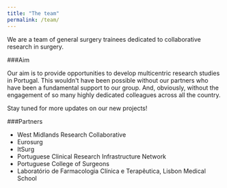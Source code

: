 ```yaml
---
title: "The team"
permalink: /team/
---
```


We are a team of general surgery trainees dedicated to collaborative research in surgery.

###Aim

Our aim is to provide opportunities to develop multicentric research studies in Portugal. This wouldn't have been possible without our partners who have been a fundamental support to our group. And, obviously, without the engagement of so many highly dedicated colleagues across all the country.

Stay tuned for more updates on our new projects!

###Partners
- West Midlands Research Collaborative
- Eurosurg
- ItSurg
- Portuguese Clinical Research Infrastructure Network
- Portuguese College of Surgeons
- Laboratório de Farmacologia Clínica e Terapêutica, Lisbon Medical School
